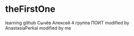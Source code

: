 # theFirstOne
learning github
Сычёв Алексей 4 группа ПОИТ
modified by AnastasiaPerkal
modified by me
